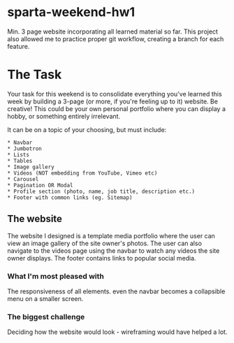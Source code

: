 # sparta-weekend-hw1
Min. 3 page website incorporating all learned material so far. This project also allowed me to practice proper git workflow, creating a branch for each feature.


# The Task

Your task for this weekend is to consolidate everything you've learned this week by building a 3-page (or more, if you're feeling up to it) website. Be creative! This could be your own personal portfolio where you can display a hobby, or something entirely irrelevant.

It can be on a topic of your choosing, but must include:

	* Navbar
	* Jumbotron
	* Lists
	* Tables
	* Image gallery
	* Videos (NOT embedding from YouTube, Vimeo etc)
	* Carousel
	* Pagination OR Modal
	* Profile section (photo, name, job title, description etc.)
	* Footer with common links (eg. Sitemap)

  ## The website
  The website I designed is a template media portfolio where the user can view an image gallery of the site owner's photos. The user can also navigate to the videos page using the navbar to watch any videos the site owner displays. The footer contains links to popular social media.

  ### What I'm most pleased with
  The responsiveness of all elements. even the navbar becomes a collapsible menu on a smaller screen.

  ### The biggest challenge
  Deciding how the website would look - wireframing would have helped a lot.
